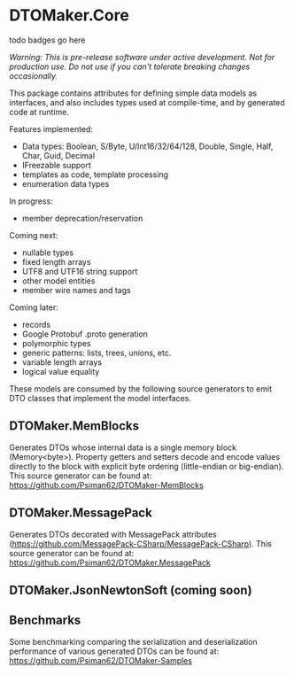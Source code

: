 # DTOMaker.Core

todo badges go here

*Warning: This is pre-release software under active development. Not for production use. Do not use if you can't tolerate breaking changes occasionally.*

This package contains attributes for defining simple data models as interfaces, and also includes types used 
at compile-time, and by generated code at runtime.

Features implemented:
- Data types: Boolean, S/Byte, U/Int16/32/64/128, Double, Single, Half, Char, Guid, Decimal
- IFreezable support
- templates as code, template processing
- enumeration data types

In progress:
- member deprecation/reservation

Coming next:
- nullable types
- fixed length arrays
- UTF8 and UTF16 string support
- other model entities
- member wire names and tags

Coming later:
- records
- Google Protobuf .proto generation
- polymorphic types
- generic patterns: lists, trees, unions, etc.
- variable length arrays
- logical value equality

These models are consumed by the following source generators to emit DTO classes that implement the 
model interfaces.

## DTOMaker.MemBlocks
Generates DTOs whose internal data is a single memory block (Memory\<byte\>). Property getters and setters decode and encode
values directly to the block with explicit byte ordering (little-endian or big-endian). This source generator can be found 
at: https://github.com/Psiman62/DTOMaker-MemBlocks

## DTOMaker.MessagePack
Generates DTOs decorated with MessagePack attributes (https://github.com/MessagePack-CSharp/MessagePack-CSharp).
This source generator can be found at: https://github.com/Psiman62/DTOMaker.MessagePack

## DTOMaker.JsonNewtonSoft (coming soon)

## Benchmarks

Some benchmarking comparing the serialization and deserialization performance of various generated DTOs can
be found at: https://github.com/Psiman62/DTOMaker-Samples